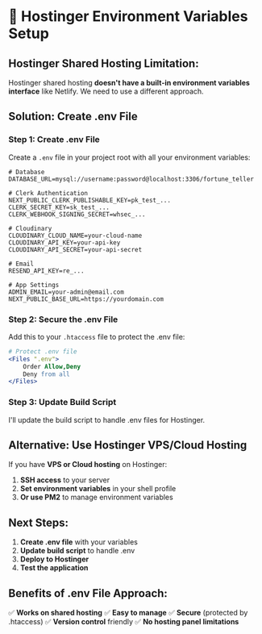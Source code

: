 # 🔧 Hostinger Environment Variables Setup

## **Hostinger Shared Hosting Limitation:**
Hostinger shared hosting **doesn't have a built-in environment variables interface** like Netlify. We need to use a different approach.

## **Solution: Create .env File**

### **Step 1: Create .env File**
Create a `.env` file in your project root with all your environment variables:

```env
# Database
DATABASE_URL=mysql://username:password@localhost:3306/fortune_teller

# Clerk Authentication
NEXT_PUBLIC_CLERK_PUBLISHABLE_KEY=pk_test_...
CLERK_SECRET_KEY=sk_test_...
CLERK_WEBHOOK_SIGNING_SECRET=whsec_...

# Cloudinary
CLOUDINARY_CLOUD_NAME=your-cloud-name
CLOUDINARY_API_KEY=your-api-key
CLOUDINARY_API_SECRET=your-api-secret

# Email
RESEND_API_KEY=re_...

# App Settings
ADMIN_EMAIL=your-admin@email.com
NEXT_PUBLIC_BASE_URL=https://yourdomain.com
```

### **Step 2: Secure the .env File**
Add this to your `.htaccess` file to protect the .env file:

```apache
# Protect .env file
<Files ".env">
    Order Allow,Deny
    Deny from all
</Files>
```

### **Step 3: Update Build Script**
I'll update the build script to handle .env files for Hostinger.

## **Alternative: Use Hostinger VPS/Cloud Hosting**

If you have **VPS or Cloud hosting** on Hostinger:
1. **SSH access** to your server
2. **Set environment variables** in your shell profile
3. **Or use PM2** to manage environment variables

## **Next Steps:**
1. **Create .env file** with your variables
2. **Update build script** to handle .env
3. **Deploy to Hostinger**
4. **Test the application**

## **Benefits of .env File Approach:**
✅ **Works on shared hosting**
✅ **Easy to manage**
✅ **Secure** (protected by .htaccess)
✅ **Version control** friendly
✅ **No hosting panel limitations**
